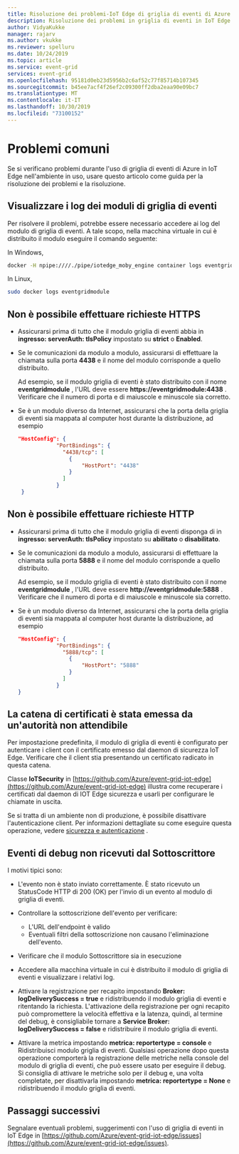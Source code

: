 ```yaml
---
title: Risoluzione dei problemi-IoT Edge di griglia di eventi di Azure | Microsoft Docs
description: Risoluzione dei problemi in griglia di eventi in IoT Edge.
author: VidyaKukke
manager: rajarv
ms.author: vkukke
ms.reviewer: spelluru
ms.date: 10/24/2019
ms.topic: article
ms.service: event-grid
services: event-grid
ms.openlocfilehash: 95181d0eb23d5956b2c6af52c77f85714b107345
ms.sourcegitcommit: b45ee7acf4f26ef2c09300ff2dba2eaa90e09bc7
ms.translationtype: MT
ms.contentlocale: it-IT
ms.lasthandoff: 10/30/2019
ms.locfileid: "73100152"
---
```

# <a name="common-issues"></a>Problemi comuni

Se si verificano problemi durante l'uso di griglia di eventi di Azure in IoT Edge nell'ambiente in uso, usare questo articolo come guida per la risoluzione dei problemi e la risoluzione.

## <a name="view-event-grid-module-logs"></a>Visualizzare i log dei moduli di griglia di eventi

Per risolvere il problemi, potrebbe essere necessario accedere ai log del modulo di griglia di eventi. A tale scopo, nella macchina virtuale in cui è distribuito il modulo eseguire il comando seguente:

In Windows,

```sh
docker -H npipe:////./pipe/iotedge_moby_engine container logs eventgridmodule
```

In Linux,

```sh
sudo docker logs eventgridmodule
```

## <a name="unable-to-make-https-requests"></a>Non è possibile effettuare richieste HTTPS

* Assicurarsi prima di tutto che il modulo griglia di eventi abbia in **ingresso: serverAuth: tlsPolicy** impostato su **strict** o **Enabled**.

* Se le comunicazioni da modulo a modulo, assicurarsi di effettuare la chiamata sulla porta **4438** e il nome del modulo corrisponde a quello distribuito. 

  Ad esempio, se il modulo griglia di eventi è stato distribuito con il nome **eventgridmodule** , l'URL deve essere **https://eventgridmodule:4438** . Verificare che il numero di porta e di maiuscole e minuscole sia corretto.
    
* Se è un modulo diverso da Internet, assicurarsi che la porta della griglia di eventi sia mappata al computer host durante la distribuzione, ad esempio

    ```json
    "HostConfig": {
                "PortBindings": {
                  "4438/tcp": [
                    {
                        "HostPort": "4438"
                    }
                  ]
                }
     }
    ```

## <a name="unable-to-make-http-requests"></a>Non è possibile effettuare richieste HTTP

* Assicurarsi prima di tutto che il modulo griglia di eventi disponga di in **ingresso: serverAuth: tlsPolicy** impostato su **abilitato** o **disabilitato**.

* Se le comunicazioni da modulo a modulo, assicurarsi di effettuare la chiamata sulla porta **5888** e il nome del modulo corrisponde a quello distribuito. 

  Ad esempio, se il modulo griglia di eventi è stato distribuito con il nome **eventgridmodule** , l'URL deve essere **http://eventgridmodule:5888** . Verificare che il numero di porta e di maiuscole e minuscole sia corretto.
    
* Se è un modulo diverso da Internet, assicurarsi che la porta della griglia di eventi sia mappata al computer host durante la distribuzione, ad esempio

    ```json
    "HostConfig": {
                "PortBindings": {
                  "5888/tcp": [
                    {
                        "HostPort": "5888"
                    }
                  ]
                }
    }
    ```

## <a name="certificate-chain-was-issued-by-an-authority-thats-not-trusted"></a>La catena di certificati è stata emessa da un'autorità non attendibile

Per impostazione predefinita, il modulo di griglia di eventi è configurato per autenticare i client con il certificato emesso dal daemon di sicurezza IoT Edge. Verificare che il client stia presentando un certificato radicato in questa catena.

Classe **IoTSecurity** in [https://github.com/Azure/event-grid-iot-edge](https://github.com/Azure/event-grid-iot-edge) illustra come recuperare i certificati dal daemon di IOT Edge sicurezza e usarli per configurare le chiamate in uscita.

Se si tratta di un ambiente non di produzione, è possibile disattivare l'autenticazione client. Per informazioni dettagliate su come eseguire questa operazione, vedere [sicurezza e autenticazione](security-authentication.md) .

## <a name="debug-events-not-received-by-subscriber"></a>Eventi di debug non ricevuti dal Sottoscrittore

I motivi tipici sono:

* L'evento non è stato inviato correttamente. È stato ricevuto un StatusCode HTTP di 200 (OK) per l'invio di un evento al modulo di griglia di eventi.

* Controllare la sottoscrizione dell'evento per verificare:
    * L'URL dell'endpoint è valido
    * Eventuali filtri della sottoscrizione non causano l'eliminazione dell'evento.

* Verificare che il modulo Sottoscrittore sia in esecuzione

* Accedere alla macchina virtuale in cui è distribuito il modulo di griglia di eventi e visualizzare i relativi log.

* Attivare la registrazione per recapito impostando **Broker: logDeliverySuccess = true** e ridistribuendo il modulo griglia di eventi e ritentando la richiesta. L'attivazione della registrazione per ogni recapito può compromettere la velocità effettiva e la latenza, quindi, al termine del debug, è consigliabile tornare a **Service Broker: logDeliverySuccess = false** e ridistribuire il modulo griglia di eventi.

* Attivare la metrica impostando **metrica: reportertype = console** e Ridistribuisci modulo griglia di eventi. Qualsiasi operazione dopo questa operazione comporterà la registrazione delle metriche nella console del modulo di griglia di eventi, che può essere usato per eseguire il debug. Si consiglia di attivare le metriche solo per il debug e, una volta completate, per disattivarla impostando **metrica: reportertype = None** e ridistribuendo il modulo griglia di eventi.

## <a name="next-steps"></a>Passaggi successivi

Segnalare eventuali problemi, suggerimenti con l'uso di griglia di eventi in IoT Edge in [https://github.com/Azure/event-grid-iot-edge/issues](https://github.com/Azure/event-grid-iot-edge/issues).